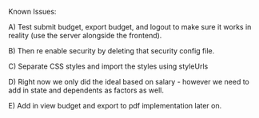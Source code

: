 Known Issues: 

A) Test submit budget, export budget, and logout to make sure it works in reality (use the server alongside the frontend).

B) Then re enable security by deleting that security config file.

C) Separate CSS styles and import the styles using styleUrls

D) Right now we only did the ideal based on salary - however we need to add in state and dependents as factors as well.

E) Add in view budget and export to pdf implementation later on. 